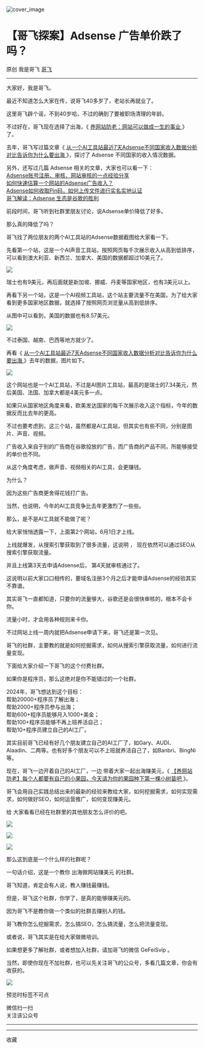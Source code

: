 ![cover_image](https://mmbiz.qpic.cn/sz_mmbiz_jpg/LBrX00GQeicuV5q7gs5475cSXRlaT4eiazav4m3hcBLW83HDMZul4ad6e3JuwjniaZDS04D3amnCR8hiaJRgiavuiaHw/0?wx_fmt=jpeg)

#  【哥飞探案】Adsense 广告单价跌了吗？

原创  我是哥飞  [ 哥飞 ](javascript:void\(0\);)

__ _ _ _ _

大家好，我是哥飞。

最近不知道怎么大家在传，说哥飞40多岁了，老站长再就业了。  

这里哥飞辟个谣，不到40岁哈，不过的确到了要被职场清理的年龄。

不过好在，哥飞现在选择了出海，《 [ 养网站防老：网站可以做成一生的事业
](http://mp.weixin.qq.com/s?__biz=MjM5OTIzMzYyMA==&mid=2650080601&idx=1&sn=676b0fff888c93fd63b283e87a3c75d2&chksm=bf3f34628848bd74e4a6ebac72806e89be8bbc9440196edf14cf4f08837f3a81970070a21da2&scene=21#wechat_redirect)
》了。

去年，哥飞写过篇文章《 [ 从一个AI工具站最近7天Adsense不同国家收入数据分析对比告诉你为什么要出海
](http://mp.weixin.qq.com/s?__biz=MjM5OTIzMzYyMA==&mid=2650079931&idx=1&sn=bc2c752d80fb9d69e71b04d2301d728a&chksm=bf3f33808848ba96609a7f3b5487a7163ffd050c72f4401b44fe4d2de960ddb2461d210a7bad&scene=21#wechat_redirect)
》，探讨了 Adsense 不同国家的收入情况数据。  

另外，还写过几篇 Adsense 相关的文章，大家也可以看一下：  
[ Adsense账号注册、审核、网站审核的一点经验分享
](http://mp.weixin.qq.com/s?__biz=MjM5OTIzMzYyMA==&mid=2650079908&idx=1&sn=516d4cbd45f33d6946b34a9f2c9ed8ef&chksm=bf3f339f8848ba8923c8e5d767d5a93b341ec1ed6fd0afbe44addad4a1e7cb1e6871724b97ca&scene=21#wechat_redirect)  
[ 如何快速估算一个网站的Adsense广告收入？
](http://mp.weixin.qq.com/s?__biz=MjM5OTIzMzYyMA==&mid=2650079918&idx=1&sn=02ea84be5ed709533289850e3d719ad2&chksm=bf3f33958848ba833f68d1815d2e9d2ef729409f855a3b335b50cf0d47d413e98d771a6b1a2f&scene=21#wechat_redirect)  
[ Adsense如何收取Pin码，如何上传文件进行实名实地认证
](http://mp.weixin.qq.com/s?__biz=MjM5OTIzMzYyMA==&mid=2650079924&idx=1&sn=903ecb268adfd1920d4ef30f2c16cfd5&chksm=bf3f338f8848ba99ba918af8d23774590af529ddf8722b288faba283bfd6364be2609958e48e&scene=21#wechat_redirect)  
[ 哥飞解读：Adsense 生态是谷歌的胜利
](http://mp.weixin.qq.com/s?__biz=MjM5OTIzMzYyMA==&mid=2650080421&idx=1&sn=34a5221bd0fb6a3372c867332e7c2911&chksm=bf3f359e8848bc88a8680f640d03931e95380b367ef254de6bca981674fed23b542cf44b1cfd&scene=21#wechat_redirect)  

前段时间，哥飞听到社群里朋友讨论，说Adsense单价降低了好多。  

那么真的降低了吗？  

哥飞找了两位朋友的两个AI工具站的Adsense数据截图给大家看一下。

先看第一个站，这是一个AI声音工具站，按照网页每千次展示收入从高到低排序，可以看到澳大利亚、新西兰、加拿大、美国的数据都超过10美元了。

![](https://mmbiz.qpic.cn/sz_mmbiz_png/LBrX00GQeicuV5q7gs5475cSXRlaT4eiazBcSHbZwP6wNh21VQEN6uEwEms99ymKGSvOwGyTUkLyQHUdEjpTd48g/640?wx_fmt=png&from=appmsg)

瑞士也有9美元，再后面就是新加坡、挪威、丹麦等国家地区，也有3美元以上。

再看下另一个站，这是一个AI视频工具站，这个站主要流量不在美国，为了给大家看到更多国家地区数据，就选择了按照网页浏览量从高到低排序。

从图中可以看到，美国的数据也有8.57美元。  

![](https://mmbiz.qpic.cn/sz_mmbiz_png/LBrX00GQeicuV5q7gs5475cSXRlaT4eiazGdIHAQbjho3yzgQI79zQKb7wxHTB8WNaFjoljibLRXcgrhCu6rOg1KQ/640?wx_fmt=png&from=appmsg)

不过泰国、越南、巴西等地方就少了。

再看《 [ 从一个AI工具站最近7天Adsense不同国家收入数据分析对比告诉你为什么要出海
](http://mp.weixin.qq.com/s?__biz=MjM5OTIzMzYyMA==&mid=2650079931&idx=1&sn=bc2c752d80fb9d69e71b04d2301d728a&chksm=bf3f33808848ba96609a7f3b5487a7163ffd050c72f4401b44fe4d2de960ddb2461d210a7bad&scene=21#wechat_redirect)
》去年的数据，图片如下。  

![](https://mmbiz.qpic.cn/sz_mmbiz_png/LBrX00GQeicvLS8vXVWaNABTYSw8XSW7Pib73BNMX4F50fUzNuEK22ib04QpVLhUBgl6mUUgBjKPp5IMKVQMsRoEg/640?wx_fmt=other&tp=webp&wxfrom=5&wx_lazy=1&wx_co=1)

这个网站也是一个AI工具站，不过是AI图片工具站，最高的是瑞士的7.34美元，然后美国、法国、加拿大都是4美元多一点。

如果只从国家地区角度来看，欧美发达国家的每千次展示收入这个指标，今年的数据反而比去年的更高。  

不过也要考虑到，这三个站，虽然都是AI工具站，但其实也有些不同，分别是图片、声音、视频。

广告收入来自于别的广告商在谷歌投放的广告，而广告商的产品不同，所能够接受的单价也不同。  

从这个角度考虑，做声音、视频相关的AI工具，会更赚钱。

为什么？  

因为这些广告商更舍得花钱打广告。

当然，也说明，今年的AI工具竞争比去年更激烈了一些些。

那么，是不是AI工具就不能做了呢？  

给大家悄悄透露一下，上面第2个网站，6月1日才上线。  

上线就爆发，从搜索引擎获取到了很多流量，这说明  ，  现在依然可以通过SEO从搜索引擎获取流量。

并且上线第3天去申请Adsense后，  第4天就审核通过了。

这说明以前大家口口相传的，要域名注册3个月之后才能申请Adsense的经验其实不靠谱。  

其实哥飞一直都知道，只要你的流量够大，谷歌还是会很快审核的，根本不会卡你。  

流量小时，才会用各种规则来卡你。

不过网站上线一周内就把Adsense申请下来，哥飞还是第一次见。  

哥飞的社群，主要教的就是如何挖掘需求，如何从搜索引擎获取流量，如何进行流量变现。  

下面给大家介绍一下哥飞的这个付费社群。

如果你是程序员，那么这绝对是你不能错过的一个社群。  

2024年，哥飞想达到这个目标：  
帮助20000+程序员了解出海；  
帮助2000+程序员参与出海；  
帮助600+程序员能够月入1000+美金；  
帮助100+程序员能够不再上班养活自己；  
帮助10+程序员建立自己的AI工厂。

其实目前哥飞已经有好几个朋友建立自己的AI工厂了，如Gary、AUDI、Alaadin、二两等。也有好多个朋友可以不上班就养活自己了，如Banbri、BingNi等。  

现在，哥飞一边开着自己的AI工厂，一边  带着大家一起出海赚美元，《 [ 【养网站防老】每个人都要有自己的小果园，今天请为你的果园种下第一棵小树苗吧
](http://mp.weixin.qq.com/s?__biz=MjM5OTIzMzYyMA==&mid=2650082415&idx=1&sn=8b725d7238143cdf7b0992b6f7835b57&chksm=bf3f3d548848b442dafc0a5fa379cf90be1749a82d62c2371d2140fed2cc5bbc86e3430e2d6f&scene=21#wechat_redirect)
》。

哥飞会用自己实践总结出来的最新的经验来教给大家，如何挖掘需求，如何实现需求，如何做好SEO，如何运营推广，如何变现赚美元。  

给  大家看看已经在社群里的其他朋友怎么评价的吧。

  

![](https://mmbiz.qpic.cn/sz_mmbiz_jpg/LBrX00GQeictfJNjePhchkZYLuBwKPcJl2yZPhaRV7VWHg1Fe9tIs05v9QTFBq1oCZjVn9qB08LszWxrFibHHeMQ/640?wx_fmt=other&wxfrom=5&wx_lazy=1&wx_co=1&tp=webp)

![](https://mmbiz.qpic.cn/sz_mmbiz_jpg/LBrX00GQeicsc3DNibdfcSLWyEGZBZSXSUbPuaibAobt9LPMO3wygibBF21OuH0mCYZU6Hn3qgz5Zvxml98F9dKnrQ/640?wx_fmt=other&wxfrom=5&wx_lazy=1&wx_co=1&tp=webp)

  

![](https://mmbiz.qpic.cn/sz_mmbiz_jpg/LBrX00GQeicu0ohJ2AspibworASbayGLjNicts7f15fE789SLz4EI2yZgzHicU6KCsqDNVgkpOwdulS8sGWaSXSRVg/640?wx_fmt=other&wxfrom=5&wx_lazy=1&wx_co=1&tp=webp)

  
那么这到底是一个什么样的社群呢？  

  

一句话介绍，这是一个教你  出海做网站赚美元  的社群。  

  

哥飞知道，肯定会有人说，教人赚钱最赚钱。  

  

但是，哥飞这个社群，你学了，是真的能够赚美元的。

  

因为哥飞不是教你做一个类似的社群去赚别人的钱。  

  

哥飞教你怎么挖掘需求，怎么搞SEO，怎么搞流量，怎么把流量变现。

  

或者说，哥飞其实是在给大家做微培训。

  

如果想更多了解社群，或者想加入社群，请加哥飞的微信 GeFeiSvip 。  

  

当然，即使你现在不加社群，也可以先关注哥飞的公众号，多看几篇文章，你会有收获的。  

  

  

![](https://mmbiz.qpic.cn/sz_mmbiz_png/LBrX00GQeictfJNjePhchkZYLuBwKPcJlnZQYrN8QibDK3jrvycyWs3MDicu1ibntWVBViahQBibHCN9DguLc15AicbBg/640?wx_fmt=other&wxfrom=5&wx_lazy=1&wx_co=1&tp=webp)

  

预览时标签不可点

微信扫一扫  
关注该公众号





****



****



  收藏


